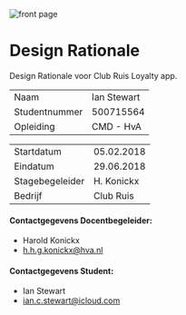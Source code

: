 ![front page](assets/images/front-page.png)

# Design Rationale
Design Rationale voor Club Ruis Loyalty app.

|||
|-|-|
| Naam                | Ian Stewart |
| Studentnummer       | 500715564   |
| Opleiding           | CMD - HvA   |

|||
|-|-|
| Startdatum         | 05.02.2018 |
| Eindatum           | 29.06.2018 |
| Stagebegeleider    | H. Konickx |
| Bedrijf            | Club Ruis  |

#### Contactgegevens Docentbegeleider:
* Harold Konickx
* [h.h.g.konickx@hva.nl](h.h.g.konickx@hva.nl)

#### Contactgegevens Student:
* Ian Stewart
* [ian.c.stewart@icloud.com](ian.c.stewart@icloud.com)

